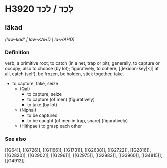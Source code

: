 # H3920 לָכַד / לכד

## lâkad

_(law-kad' | law-KAHD | la-HAHD)_

### Definition

verb; a primitive root; to catch (in a net, trap or pit); generally, to capture or occupy; also to choose (by lot); figuratively, to cohere; [[lexicon-key|×]] at all, catch (self), be frozen, be holden, stick together, take.

- to capture, take, seize
    - (Qal)
        - to capture, seize
        - to capture (of men) (figuratively)
        - to take (by lot)
    - (Niphal)
        - to be captured
        - to be caught (of men in trap, snare) (figuratively)
    - (Hithpael) to grasp each other
### See also

[[G64]], [[G726]], [[G1166]], [[G1731]], [[G2638]], [[G2722]], [[G2816]], [[G2820]], [[G2902]], [[G2961]], [[G2975]], [[G2983]], [[G3960]], [[G4815]], [[G4912]]

